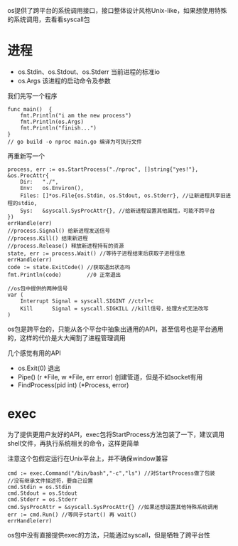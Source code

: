 os提供了跨平台的系统调用接口，接口整体设计风格Unix-like，如果想使用特殊的系统调用，去看看syscall包

# 进程

- os.Stdin、os.Stdout、os.Stderr 当前进程的标准io
- os.Args 该进程的启动命令及参数

我们先写一个程序
```
func main()  {
	fmt.Println("i am the new process")
	fmt.Println(os.Args)
	fmt.Println("finish...")
}
// go build -o nproc main.go 编译为可执行文件
```
再重新写一个
```
process, err := os.StartProcess("./nproc", []string{"yes!"}, &os.ProcAttr{
	Dir:   "./",
	Env:   os.Environ(),
	Files: []*os.File{os.Stdin, os.Stdout, os.Stderr}, //让新进程共享旧进程的stdio,
	Sys:   &syscall.SysProcAttr{}, //给新进程设置其他属性，可能不跨平台
})
errHandle(err)
//process.Signal() 给新进程发送信号
//process.Kill() 结束新进程
//process.Release() 释放新进程持有的资源
state, err := process.Wait() //等待子进程结束后获取子进程信息
errHandle(err)
code := state.ExitCode() //获取退出状态吗
fmt.Println(code)        //0 正常退出

//os包中提供的两种信号
var (
    Interrupt Signal = syscall.SIGINT //ctrl+c
    Kill      Signal = syscall.SIGKILL //kill信号，处理方式无法改写
)
```

os包是跨平台的，只能从各个平台中抽象出通用的API，甚至信号也是平台通用的，这样的代价是大大阉割了进程管理调用

几个感觉有用的API

- os.Exit(0) 退出
- Pipe() (r *File, w *File, err error) 创建管道，但是不如socket有用
- FindProcess(pid int) (*Process, error) 



# exec
为了提供更用户友好的API，exec包将StartProcess方法包装了一下，建议调用shell文件，再执行系统相关的命令，这样更简单

注意这个包假定运行在Unix平台上，并不确保window兼容

```
cmd := exec.Command("/bin/bash","-c","ls") //对StartProcess做了包装
//没有继承文件描述符，要自己设置
cmd.Stdin = os.Stdin
cmd.Stdout = os.Stdout
cmd.Stderr = os.Stderr
cmd.SysProcAttr = &syscall.SysProcAttr{} //如果还想设置其他特殊系统调用
err := cmd.Run() //等同于start() 再 wait()
errHandle(err)
```

os包中没有直接提供exec的方法，只能通过syscall，但是牺牲了跨平台性

